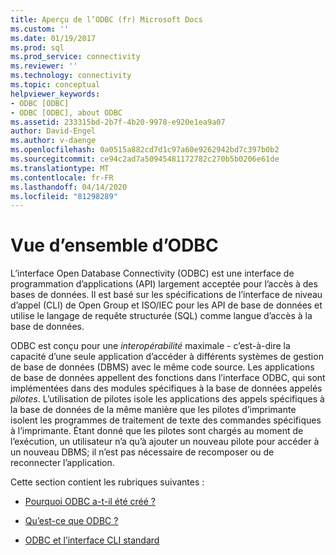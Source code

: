 ```yaml
---
title: Aperçu de l’ODBC (fr) Microsoft Docs
ms.custom: ''
ms.date: 01/19/2017
ms.prod: sql
ms.prod_service: connectivity
ms.reviewer: ''
ms.technology: connectivity
ms.topic: conceptual
helpviewer_keywords:
- ODBC [ODBC]
- ODBC [ODBC], about ODBC
ms.assetid: 233315bd-2b7f-4b20-9978-e920e1ea9a07
author: David-Engel
ms.author: v-daenge
ms.openlocfilehash: 0a0515a882cd7d1c97a60e9262942bd7c397b0b2
ms.sourcegitcommit: ce94c2ad7a50945481172782c270b5b0206e61de
ms.translationtype: MT
ms.contentlocale: fr-FR
ms.lasthandoff: 04/14/2020
ms.locfileid: "81298289"
---
```

# <a name="odbc-overview"></a>Vue d’ensemble d’ODBC
L’interface Open Database Connectivity (ODBC) est une interface de programmation d’applications (API) largement acceptée pour l’accès à des bases de données. Il est basé sur les spécifications de l’interface de niveau d’appel (CLI) de Open Group et ISO/IEC pour les API de base de données et utilise le langage de requête structurée (SQL) comme langue d’accès à la base de données.  
  
 ODBC est conçu pour une *interopérabilité* maximale - c’est-à-dire la capacité d’une seule application d’accéder à différents systèmes de gestion de base de données (DBMS) avec le même code source. Les applications de base de données appellent des fonctions dans l’interface ODBC, qui sont implémentées dans des modules spécifiques à la base de données appelés *pilotes*. L’utilisation de pilotes isole les applications des appels spécifiques à la base de données de la même manière que les pilotes d’imprimante isolent les programmes de traitement de texte des commandes spécifiques à l’imprimante. Étant donné que les pilotes sont chargés au moment de l’exécution, un utilisateur n’a qu’à ajouter un nouveau pilote pour accéder à un nouveau DBMS; il n’est pas nécessaire de recomposer ou de reconnecter l’application.  
  
 Cette section contient les rubriques suivantes :  
  
-   [Pourquoi ODBC a-t-il été créé ?](../../odbc/reference/why-was-odbc-created.md)  
  
-   [Qu’est-ce que ODBC ?](../../odbc/reference/what-is-odbc.md)  
  
-   [ODBC et l’interface CLI standard](../../odbc/reference/odbc-and-the-standard-cli.md)
